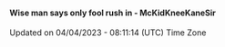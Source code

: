 #### Wise man says only fool rush in - McKidKneeKaneSir
Updated on 04/04/2023 - 08:11:14 (UTC) Time Zone
